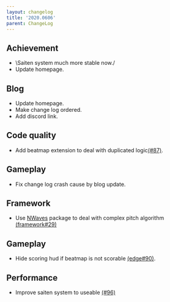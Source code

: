 ```yaml
---
layout: changelog
title: '2020.0606'
parent: ChangeLog
---
```


## Achievement

- \Saiten system much more stable now./
- Update homepage.

## Blog

- Update homepage.
- Make change log ordered.
- Add discord link.

## Code quality

- Add beatmap extension to deal with duplicated logic[(#87)](https://github.com/osu-Karaoke/osu-karaoke/pull/87).

## Gameplay

- Fix change log crash cause by blog update.

## Framework

- Use [NWaves](https://github.com/ar1st0crat/NWaves) package to deal with complex pitch algorithm [(framework#29)](https://github.com/osu-Karaoke/osu-framework-microphone/pull/29)

## Gameplay

- Hide scoring hud if beatmap is not scorable [(edge#90)](https://github.com/osu-Karaoke/osu-karaoke/pull/90).

## Performance

- Improve saiten system to useable [(#96)](https://github.com/osu-Karaoke/osu-karaoke/pull/96)